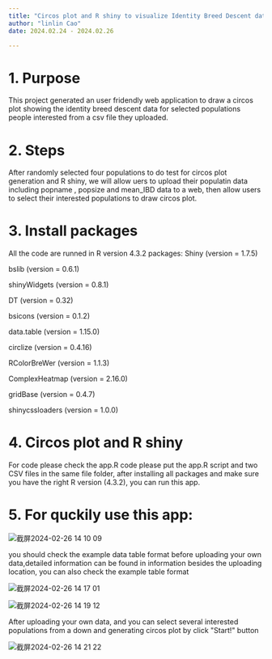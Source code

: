```yaml
---
title: "Circos plot and R shiny to visualize Identity Breed Descent data for interested populations "
author: "linlin Cao"
date: 2024.02.24 - 2024.02.26

---
```


# 1. Purpose 
This project generated an user fridendly web application to draw a circos plot showing the identity breed descent data for 
selected populations people interested from a csv file they uploaded.

# 2. Steps
After randomly selected four populations to do test for circos plot generation and R shiny, we will allow uers to upload 
their populatin data including popname , popsize and mean_IBD data to a web, then allow users to select their interested populations to draw circos plot.

# 3. Install packages
All the code are runned in R version 4.3.2
packages: 
Shiny (version = 1.7.5)

bslib (version = 0.6.1)

shinyWidgets (version = 0.8.1)

DT (version = 0.32)

bsicons (version = 0.1.2)

data.table (version = 1.15.0)

circlize (version = 0.4.16)

RColorBreWer (version = 1.1.3)

ComplexHeatmap (version = 2.16.0)

gridBase (version = 0.4.7)

shinycssloaders (version = 1.0.0)


# 4. Circos plot and R shiny
For code please check the app.R code 
please put the app.R script and two CSV files in the same file folder, after installing all packages and make sure you have the right R version (4.3.2), you can run this app.

# 5. For quckily use this app: 
![截屏2024-02-26 14 10 09](https://github.com/linlincao22/binp29_popgenetics_assignment/assets/112622493/3d6d4ed9-e2c7-48a4-8e39-0cc30b948f0d)





you should check the example data table format before uploading your own data,detailed information can be found in information besides the uploading location, you can also check the example table format

![截屏2024-02-26 14 17 01](https://github.com/linlincao22/binp29_popgenetics_assignment/assets/112622493/3468fdd1-638d-4603-b6d8-ccd9b9bbafa9)

![截屏2024-02-26 14 19 12](https://github.com/linlincao22/binp29_popgenetics_assignment/assets/112622493/ad85784a-b898-47cd-ad19-b59d2f204a7c)




After uploading your own data, and you can select several interested populations from a down and generating circos plot by click "Start!" button

![截屏2024-02-26 14 21 22](https://github.com/linlincao22/binp29_popgenetics_assignment/assets/112622493/e6ed2ee9-357c-474b-8817-a52d06d1f269)



